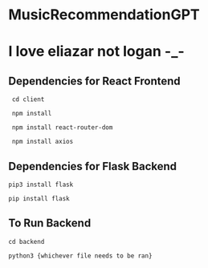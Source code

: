 # MusicRecommendationGPT

# I love eliazar not logan -_-

## Dependencies for React Frontend
<code> cd client </code>

<code> npm install </code>

<code> npm install react-router-dom </code>

<code> npm install axios </code>

## Dependencies for Flask Backend
```
pip3 install flask
```
```
pip install flask
```

## To Run Backend
```
cd backend
```
```
python3 {whichever file needs to be ran}
```
